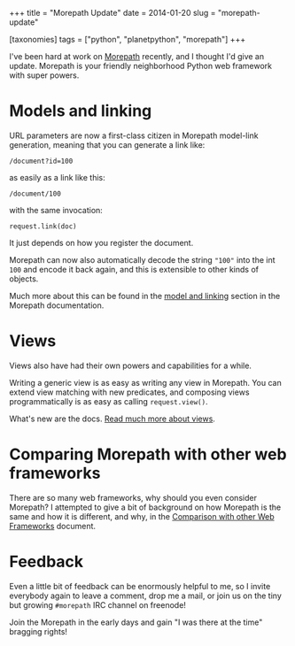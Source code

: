 +++
title = "Morepath Update"
date = 2014-01-20
slug = "morepath-update"

[taxonomies]
tags = ["python", "planetpython", "morepath"]
+++

I've been hard at work on [Morepath](http://morepath.readhtedocs.org)
recently, and I thought I'd give an update. Morepath is your friendly
neighborhood Python web framework with super powers.

# Models and linking

URL parameters are now a first-class citizen in Morepath model-link
generation, meaning that you can generate a link like:

    /document?id=100

as easily as a link like this:

    /document/100

with the same invocation:

    request.link(doc)

It just depends on how you register the document.

Morepath can now also automatically decode the string `"100"` into the
int `100` and encode it back again, and this is extensible to other
kinds of objects.

Much more about this can be found in the [model and
linking](http://morepath.readthedocs.org/en/latest/models_and_linking.html)
section in the Morepath documentation.

# Views

Views also have had their own powers and capabilities for a while.

Writing a generic view is as easy as writing any view in Morepath. You
can extend view matching with new predicates, and composing views
programmatically is as easy as calling `request.view()`.

What's new are the docs. [Read much more about
views](http://morepath.readthedocs.org/en/latest/views.html).

# Comparing Morepath with other web frameworks

There are so many web frameworks, why should you even consider Morepath?
I attempted to give a bit of background on how Morepath is the same and
how it is different, and why, in the [Comparison with other Web
Frameworks](http://morepath.readthedocs.org/en/latest/compared.html)
document.

# Feedback

Even a little bit of feedback can be enormously helpful to me, so I
invite everybody again to leave a comment, drop me a mail, or join us on
the tiny but growing `#morepath` IRC channel on freenode!

Join the Morepath in the early days and gain "I was there at the time"
bragging rights!
